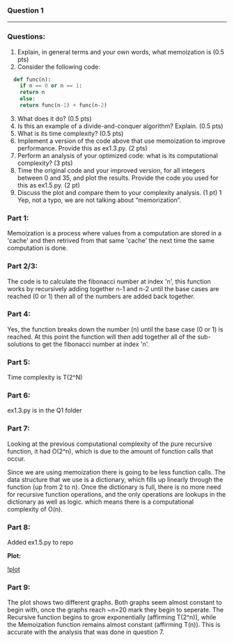 ### Question 1
---------------------------
### Questions:
1. Explain, in general terms and your own words, what memoization is (0.5 pts)
2. Consider the following code:
``` python
  def func(n):
    if n == 0 or n == 1:
    return n
    else:
    return func(n-1) + func(n-2)
```
3. What does it do? (0.5 pts)
4. Is this an example of a divide-and-conquer algorithm? Explain. (0.5 pts)
5. What is its time complexity? (0.5 pts)
6. Implement a version of the code above that use memoization to improve performance.
Provide this as ex1.3.py. (2 pts)
7. Perform an analysis of your optimized code: what is its computational complexity? (3
pts)
8. Time the original code and your improved version, for all integers between 0 and 35,
and plot the results. Provide the code you used for this as ex1.5.py. (2 pt)
9. Discuss the plot and compare them to your complexity analysis. (1 pt)
1 Yep, not a typo, we are not talking about “memorization”.

### Part 1:

Memoization is a process where values from a computation are stored in a 'cache' and then retrived from that same 'cache' the next time the same computation is done.

### Part 2/3:

The code is to calculate the fibonacci number at index 'n', this function works by recursively adding together n-1 and n-2 until the base cases are reached (0 or 1) then all of the numbers are added back together.

### Part 4:

Yes, the function breaks down the number (n) until the base case (0 or 1) is reached. At this point the function will then add together all of the sub-solutions to get the fibonacci number at index 'n'.

### Part 5:

Time complexity is T(2^N)

### Part 6:
ex1.3.py is in the Q1 folder

### Part 7:
Looking at the previous computational complexity of the pure recursive function, it had O(2^n), which is due to the amount of function calls that occur.

Since we are using memoization there is going to be less function calls. The data structure that we use is a dictionary, which fills up linearly through the function (up from 2 to n). Once the dictionary is full, there is no more need for recursive function operations, and the only operations are lookups in the dictionary as well as logic. which means there is a computational complexity of O(n).
### Part 8:

Added ex1.5.py to repo

__Plot:__

[!plot](2.5.png)

### Part 9:

The plot shows two different graphs. Both graphs seem almost constant to begin with, once the graphs reach ~n=20 mark they begin to seperate. The Recursive function begins to grow exponentially (affirming T(2^n)), while the Memoization function remains almost constant (affirming T(n)). This is accurate with the analysis that was done in question 7.

